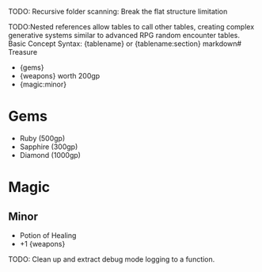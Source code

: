 TODO: Recursive folder scanning: Break the flat structure limitation

TODO:Nested references allow tables to call other tables, creating complex generative systems similar to advanced RPG random encounter tables.
Basic Concept
Syntax: {tablename} or {tablename:section}
markdown# Treasure
- {gems}
- {weapons} worth 200gp
- {magic:minor}

# Gems
- Ruby (500gp)
- Sapphire (300gp)  
- Diamond (1000gp)

# Magic
## Minor
- Potion of Healing
- +1 {weapons}

TODO: Clean up and extract debug mode logging to a function.